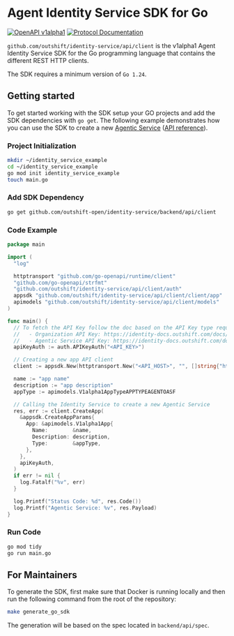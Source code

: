 # Agent Identity Service SDK for Go

[![OpenAPI v1alpha1](https://img.shields.io/badge/OpenAPI-v1alpha1-blue)](https://identity-docs.outshift.com/openapi/service/v1alpha1)
[![Protocol Documentation](https://img.shields.io/badge/Protocol-Documentation-blue)](https://identity-docs.outshift.com/protodocs/outshift/identity/service/v1alpha1/app.proto)

`github.com/outshift/identity-service/api/client` is the v1alpha1 Agent Identity Service SDK for the Go programming language that contains the different REST HTTP clients.

The SDK requires a minimum version of `Go 1.24`.

## Getting started

To get started working with the SDK setup your GO projects and add the SDK dependencies with `go get`. The following example demonstrates how you can use the SDK to create a new [Agentic Service](https://identity-docs.outshift.com/docs/agentic-service) ([API reference](https://identity-docs.outshift.com/openapi/service/v1alpha1#tag/appservice/post/v1alpha1/apps)).

### Project Initialization

```sh
mkdir ~/identity_service_example
cd ~/identity_service_example
go mod init identity_service_example
touch main.go
```

### Add SDK Dependency

```sh
go get github.com/outshift-open/identity-service/backend/api/client
```

### Code Example

```go
package main

import (
  "log"

  httptransport "github.com/go-openapi/runtime/client"
  "github.com/go-openapi/strfmt"
  "github.com/outshift/identity-service/api/client/auth"
  appsdk "github.com/outshift/identity-service/api/client/client/app"
  apimodels "github.com/outshift/identity-service/api/client/models"
)

func main() {
  // To fetch the API Key follow the doc based on the API Key type required by the endpoint:
  //   - Organization API Key: https://identity-docs.outshift.com/docs/api#organization-api-key
  //   - Agentic Service API Key: https://identity-docs.outshift.com/docs/api#agentic-service-api-key
  apiKeyAuth := auth.APIKeyAuth("<API_KEY>")

  // Creating a new app API client
  client := appsdk.New(httptransport.New("<API_HOST>", "", []string{"http"}), strfmt.Default)

  name := "app name"
  description := "app description"
  appType := apimodels.V1alpha1AppTypeAPPTYPEAGENTOASF

  // Calling the Identity Service to create a new Agentic Service
  res, err := client.CreateApp(
    &appsdk.CreateAppParams{
      App: &apimodels.V1alpha1App{
        Name:        &name,
        Description: description,
        Type:        &appType,
      },
    },
    apiKeyAuth,
  )
  if err != nil {
    log.Fatalf("%v", err)
  }

  log.Printf("Status Code: %d", res.Code())
  log.Printf("Agentic Service: %v", res.Payload)
}
```

### Run Code

```sh
go mod tidy
go run main.go
```

## For Maintainers

To generate the SDK, first make sure that Docker is running locally and then run the following command from the root of the repository:

```sh
make generate_go_sdk
```

The generation will be based on the spec located in `backend/api/spec`.
